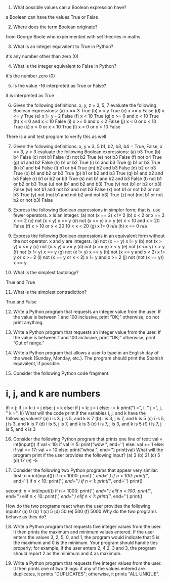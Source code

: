 1. What possible values can a Boolean expression have?

a Boolean can have the values True or False

2. Where does the term Boolean originate?

from George Boole who experimented with set theories in maths

3. What is an integer equivalent to True in Python?

it's any number other than zero (0)

4. What is the integer equivalent to False in Python?

it's the number zero (0)

5. Is the value -16 interpreted as True or False?

it is interpreted as True

6. Given the following definitions:
x, y, z = 3, 5, 7
evaluate the following Boolean expressions:
(a) x == 3
True
(b) x < y
True
(c) x >= y
False
(d) x <= y
True
(e) x != y - 2
False
(f) x < 10
True
(g) x >= 0 and x < 10
True
(h) x < 0 and x < 10
False
(i) x >= 0 and x < 2
False
(j) x < 0 or x < 10
True
(k) x > 0 or x < 10
True
(l) x < 0 or x > 10
False

There is a unit test program to verify this as well

7. Given the following definitions:
x, y = 3, 5
b1, b2, b3, b4 = True, False, x == 3, y < 3
evaluate the following Boolean expressions:
(a) b3
True
(b) b4
False
(c) not b1
False
(d) not b2
True
(e) not b3
False
(f) not b4
True
(g) b1 and b2
False
(h) b1 or b2
True
(i) b1 and b3
True
(j) b1 or b3
True
(k) b1 and b4
False
(l) b1 or b4
True
(m) b2 and b3
False
(n) b2 or b3
True
(o) b1 and b2 or b3
True
(p) b1 or b2 and b3
True
(q) b1 and b2 and b3
False
(r) b1 or b2 or b3
True
(s) not b1 and b2 and b3
False
(t) not b1 or b2 or b3
True
(u) not (b1 and b2 and b3)
True
(v) not (b1 or b2 or b3)
False
(w) not b1 and not b2 and not b3
False
(x) not b1 or not b2 or not b3
True
(y) not (not b1 and not b2 and not b3)
True
(z) not (not b1 or not b2 or not b3)
False

8. Express the following Boolean expressions in simpler form; that is, use fewer operators. x is an
integer.
(a) not (x == 2)
x != 2
(b) x < 2 or x == 2
x <= 2
(c) not (x < y)
x >= y
(d) not (x <= y)
x > y
(e) x < 10 and x > 20
False
(f) x > 10 or x < 20
10 < x < 20
(g) x != 0
n/a
(h) x == 0
n/a

9. Express the following Boolean expressions in an equivalent form without the not operator. x and y
are integers.
(a) not (x == y)
x != y
(b) not (x > y)
x <= y
(c) not (x < y)
x >= y
(d) not (x >= y)
x < y
(e) not (x <= y)
x > y
(f) not (x != y)
x == y
(g) not (x != y)
x == y
(h) not (x == y and x < 2)
x != y or x >= 2
(i) not (x == y or x < 2)
x != y and x >= 2
(j) not (not (x == y))
x == y

10. What is the simplest tautology?

True and True

11. What is the simplest contradiction?

True and False

12. Write a Python program that requests an integer value from the user. If the value is between 1 and
100 inclusive, print ”OK;” otherwise, do not print anything.

13. Write a Python program that requests an integer value from the user. If the value is between 1 and
100 inclusive, print ”OK;” otherwise, print ”Out of range.”

14. Write a Python program that allows a user to type in an English day of the week (Sunday, Monday,
etc.). The program should print the Spanish equivalent, if possible.

15. Consider the following Python code fragment:
# i, j, and k are numbers
ifi < j:
if j < k:
i = j
else:
j = k
else:
if j > k:
j = i
else:
i = k
print("i =", i, " j =", j, " k =", k)
What will the code print if the variables i, j, and k have the following values?
(a) i is 3, j is 5, and k is 7
(b) i is 3, j is 7, and k is 5
(c) i is 5, j is 3, and k is 7
(d) i is 5, j is 7, and k is 3
(e) i is 7, j is 3, and k is 5
(f) i is 7, j is 5, and k is 3

16. Consider the following Python program that prints one line of text:
val = int(input())
if val < 10:
if val != 5:
print("wow ", end='')
else:
val += 1
else:
if val == 17:
val += 10
else:
print("whoa ", end='')
print(val)
What will the program print if the user provides the following input?
(a) 3
(b) 21
(c) 5
(d) 17
(e) -5

17. Consider the following two Python programs that appear very similar:
first:
n = int(input())
if n < 1000:
print('*', end='')
if n < 100:
print('*', end='')
if n < 10:
print('*', end='')
if n < 1:
print('*', end='')
print()

second:
n = int(input())
if n < 1000:
print('*', end='')
elif n < 100:
print('*', end='')
elif n < 10:
print('*', end='')
elif n < 1:
print('*', end='')
print()

How do the two programs react when the user provides the following inputs?
(a) 0
(b) 1
(c) 5
(d) 50
(e) 500
(f) 5000
Why do the two programs behave as they do?

18. Write a Python program that requests five integer values from the user. It then prints the maximum
and minimum values entered. If the user enters the values 3, 2, 5, 0, and 1, the program would
indicate that 5 is the maximum and 0 is the minimum. Your program should handle ties properly;
for example, if the user enters 2, 4 2, 3 and 3, the program should report 2 as the minimum and 4 as
maximum.

19. Write a Python program that requests five integer values from the user. It then prints one of two things:
if any of the values entered are duplicates, it prints "DUPLICATES"; otherwise, it prints "ALL UNIQUE".

